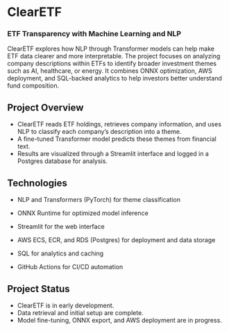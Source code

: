 # ClearETF

### ETF Transparency with Machine Learning and NLP

ClearETF explores how NLP through Transformer models can help make ETF data clearer and more interpretable.
The project focuses on analyzing company descriptions within ETFs to identify broader investment themes such as AI, healthcare, or energy.
It combines ONNX optimization, AWS deployment, and SQL-backed analytics to help investors better understand fund composition.

## Project Overview

- ClearETF reads ETF holdings, retrieves company information, and uses NLP to classify each company’s description into a theme.
- A fine-tuned Transformer model predicts these themes from financial text.
- Results are visualized through a Streamlit interface and logged in a Postgres database for analysis.

## Technologies

- NLP and Transformers (PyTorch) for theme classification

- ONNX Runtime for optimized model inference

- Streamlit for the web interface

- AWS ECS, ECR, and RDS (Postgres) for deployment and data storage

- SQL for analytics and caching

- GitHub Actions for CI/CD automation

## Project Status

- ClearETF is in early development.
- Data retrieval and initial setup are complete.
- Model fine-tuning, ONNX export, and AWS deployment are in progress.
